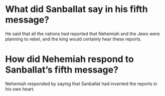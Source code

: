 # What did Sanballat say in his fifth message?

He said that all the nations had reported that Nehemiah and the Jews were planning to rebel, and the king would certainly hear these reports.

# How did Nehemiah respond to Sanballat’s fifth message?

Nehemiah responded by saying that Sanballat had invented the reports in his own heart.
